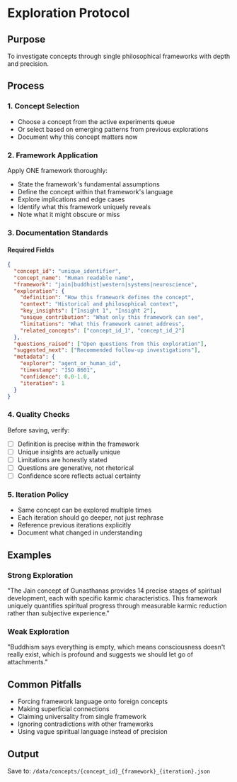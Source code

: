 # Exploration Protocol

## Purpose
To investigate concepts through single philosophical frameworks with depth and precision.

## Process

### 1. Concept Selection
- Choose a concept from the active experiments queue
- Or select based on emerging patterns from previous explorations
- Document why this concept matters now

### 2. Framework Application
Apply ONE framework thoroughly:
- State the framework's fundamental assumptions
- Define the concept within that framework's language
- Explore implications and edge cases
- Identify what this framework uniquely reveals
- Note what it might obscure or miss

### 3. Documentation Standards

#### Required Fields
```json
{
  "concept_id": "unique_identifier",
  "concept_name": "Human readable name",
  "framework": "jain|buddhist|western|systems|neuroscience",
  "exploration": {
    "definition": "How this framework defines the concept",
    "context": "Historical and philosophical context",
    "key_insights": ["Insight 1", "Insight 2"],
    "unique_contribution": "What only this framework can see",
    "limitations": "What this framework cannot address",
    "related_concepts": ["concept_id_1", "concept_id_2"]
  },
  "questions_raised": ["Open questions from this exploration"],
  "suggested_next": ["Recommended follow-up investigations"],
  "metadata": {
    "explorer": "agent_or_human_id",
    "timestamp": "ISO 8601",
    "confidence": 0.0-1.0,
    "iteration": 1
  }
}
```

### 4. Quality Checks
Before saving, verify:
- [ ] Definition is precise within the framework
- [ ] Unique insights are actually unique
- [ ] Limitations are honestly stated
- [ ] Questions are generative, not rhetorical
- [ ] Confidence score reflects actual certainty

### 5. Iteration Policy
- Same concept can be explored multiple times
- Each iteration should go deeper, not just rephrase
- Reference previous iterations explicitly
- Document what changed in understanding

## Examples

### Strong Exploration
"The Jain concept of Gunasthanas provides 14 precise stages of spiritual development, each with specific karmic characteristics. This framework uniquely quantifies spiritual progress through measurable karmic reduction rather than subjective experience."

### Weak Exploration  
"Buddhism says everything is empty, which means consciousness doesn't really exist, which is profound and suggests we should let go of attachments."

## Common Pitfalls
- Forcing framework language onto foreign concepts
- Making superficial connections
- Claiming universality from single framework
- Ignoring contradictions with other frameworks
- Using vague spiritual language instead of precision

## Output
Save to: `/data/concepts/{concept_id}_{framework}_{iteration}.json`
